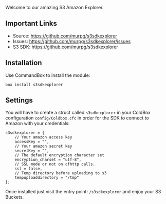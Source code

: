 Welcome to our amazing S3 Amazon Explorer.
## Important Links
* Source: https://github.com/murpg/s3sdkexplorer
* Issues: https://github.com/murpg/s3sdkexplorer/issues
* S3 SDK: https://github.com/murpg/s3sdkexplorer

## Installation

Use CommandBox to install the module:

```
box install s3sdkexplorer
```

## Settings

You will have to create a struct called `s3sdkexplorer` in your ColdBox configuration `config/Coldbox.cfc` in order for the SDK to connect to Amazon with your credentials:

```
s3sdkexplorer = {
    // Your amazon access key
    accessKey = "",
    // Your amazon secret key
    secretKey = "",
    // The default encryption character set
    encryption_charset = "utf-8",
    // SSL mode or not on cfhttp calls.
    ssl = false,
    // Temp directory before uploading to s3
    tempuploaddirectory = "/tmp"
};
```

Once installed just visit the entry point: `/s3sdkexplorer` and enjoy your S3 Buckets.